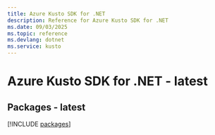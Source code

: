 ```yaml
---
title: Azure Kusto SDK for .NET
description: Reference for Azure Kusto SDK for .NET
ms.date: 09/03/2025
ms.topic: reference
ms.devlang: dotnet
ms.service: kusto
---
```

# Azure Kusto SDK for .NET - latest
## Packages - latest
[!INCLUDE [packages](kusto-index.md)]